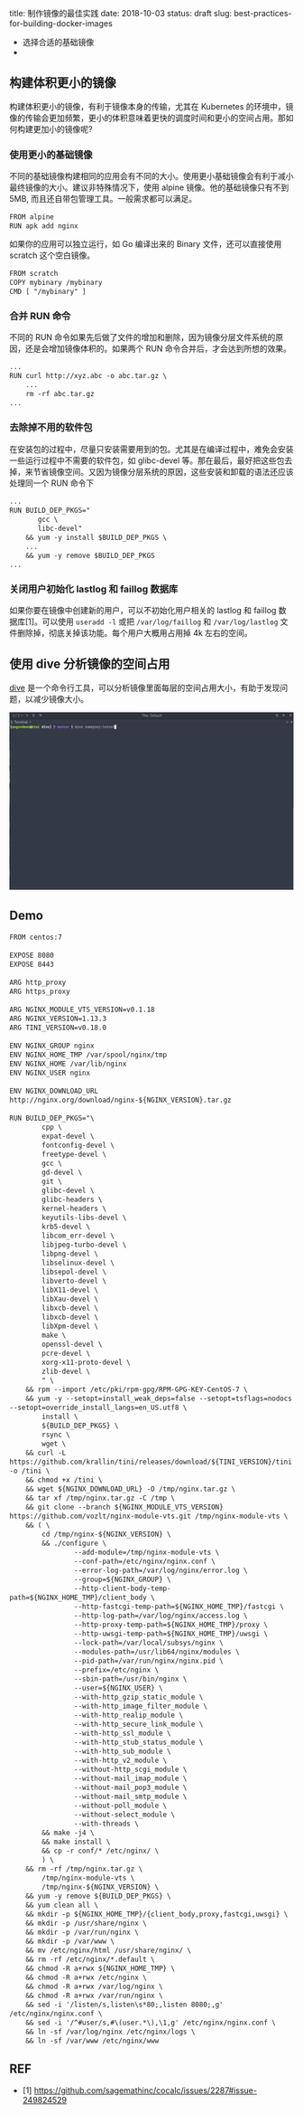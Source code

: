 title: 制作镜像的最佳实践
date: 2018-10-03
status: draft
slug: best-practices-for-building-docker-images


* 选择合适的基础镜像
* 

## 构建体积更小的镜像

构建体积更小的镜像，有利于镜像本身的传输，尤其在 Kubernetes 的环境中，镜像的传输会更加频繁，更小的体积意味着更快的调度时间和更小的空间占用。那如何构建更加小的镜像呢?

### 使用更小的基础镜像

不同的基础镜像构建相同的应用会有不同的大小。使用更小基础镜像会有利于减小最终镜像的大小。建议非特殊情况下，使用 alpine 镜像。他的基础镜像只有不到 5MB, 而且还自带包管理工具。一般需求都可以满足。

```
FROM alpine
RUN apk add nginx
```

如果你的应用可以独立运行，如 Go 编译出来的 Binary 文件，还可以直接使用 scratch 这个空白镜像。

```
FROM scratch
COPY mybinary /mybinary
CMD [ "/mybinary" ]
```

### 合并 RUN 命令

不同的 RUN 命令如果先后做了文件的增加和删除，因为镜像分层文件系统的原因，还是会增加镜像体积的。如果两个 RUN 命令合并后，才会达到所想的效果。

```
...
RUN curl http://xyz.abc -o abc.tar.gz \
    ...
    rm -rf abc.tar.gz
...
```

### 去除掉不用的软件包

在安装包的过程中，尽量只安装需要用到的包。尤其是在编译过程中，难免会安装一些运行过程中不需要的软件包，如 glibc-devel 等。那在最后，最好把这些包去掉，来节省镜像空间。又因为镜像分层系统的原因，这些安装和卸载的语法还应该处理同一个 RUN 命令下

```
...
RUN BUILD_DEP_PKGS="
       gcc \
       libc-devel"
    && yum -y install $BUILD_DEP_PKGS \
    ...
    && yum -y remove $BUILD_DEP_PKGS
...
```

###  关闭用户初始化 lastlog 和 faillog 数据库

如果你要在镜像中创建新的用户，可以不初始化用户相关的 lastlog 和  faillog 数据库[1]。可以使用 `useradd -l` 或把 `/var/log/faillog` 和 `/var/log/lastlog` 文件删除掉，彻底关掉该功能。每个用户大概用占用掉 4k 左右的空间。


## 使用 dive 分析镜像的空间占用

[dive](https://github.com/wagoodman/dive) 是一个命令行工具，可以分析镜像里面每层的空间占用大小，有助于发现问题，以减少镜像大小。

![dive example](images/2018/dive-demo.gif)

## Demo

```
FROM centos:7

EXPOSE 8080
EXPOSE 8443

ARG http_proxy
ARG https_proxy

ARG NGINX_MODULE_VTS_VERSION=v0.1.18
ARG NGINX_VERSION=1.13.3
ARG TINI_VERSION=v0.18.0

ENV NGINX_GROUP nginx
ENV NGINX_HOME_TMP /var/spool/nginx/tmp
ENV NGINX_HOME /var/lib/nginx
ENV NGINX_USER nginx

ENV NGINX_DOWNLOAD_URL http://nginx.org/download/nginx-${NGINX_VERSION}.tar.gz

RUN BUILD_DEP_PKGS="\
        cpp \
        expat-devel \
        fontconfig-devel \
        freetype-devel \
        gcc \
        gd-devel \
        git \
        glibc-devel \
        glibc-headers \
        kernel-headers \
        keyutils-libs-devel \
        krb5-devel \
        libcom_err-devel \
        libjpeg-turbo-devel \
        libpng-devel \
        libselinux-devel \
        libsepol-devel \
        libverto-devel \
        libX11-devel \
        libXau-devel \
        libxcb-devel \
        libxcb-devel \
        libXpm-devel \
        make \
        openssl-devel \
        pcre-devel \
        xorg-x11-proto-devel \
        zlib-devel \
        " \
    && rpm --import /etc/pki/rpm-gpg/RPM-GPG-KEY-CentOS-7 \
    && yum -y --setopt=install_weak_deps=false --setopt=tsflags=nodocs --setopt=override_install_langs=en_US.utf8 \
        install \
        ${BUILD_DEP_PKGS} \
        rsync \
        wget \
    && curl -L https://github.com/krallin/tini/releases/download/${TINI_VERSION}/tini -o /tini \
    && chmod +x /tini \
    && wget ${NGINX_DOWNLOAD_URL} -O /tmp/nginx.tar.gz \
    && tar xf /tmp/nginx.tar.gz -C /tmp \
    && git clone --branch ${NGINX_MODULE_VTS_VERSION} https://github.com/vozlt/nginx-module-vts.git /tmp/nginx-module-vts \
    && ( \
        cd /tmp/nginx-${NGINX_VERSION} \
        && ./configure \
                --add-module=/tmp/nginx-module-vts \
                --conf-path=/etc/nginx/nginx.conf \
                --error-log-path=/var/log/nginx/error.log \
                --group=${NGINX_GROUP} \
                --http-client-body-temp-path=${NGINX_HOME_TMP}/client_body \
                --http-fastcgi-temp-path=${NGINX_HOME_TMP}/fastcgi \
                --http-log-path=/var/log/nginx/access.log \
                --http-proxy-temp-path=${NGINX_HOME_TMP}/proxy \
                --http-uwsgi-temp-path=${NGINX_HOME_TMP}/uwsgi \
                --lock-path=/var/local/subsys/nginx \
                --modules-path=/usr/lib64/nginx/modules \
                --pid-path=/var/run/nginx/nginx.pid \
                --prefix=/etc/nginx \
                --sbin-path=/usr/bin/nginx \
                --user=${NGINX_USER} \
                --with-http_gzip_static_module \
                --with-http_image_filter_module \
                --with-http_realip_module \
                --with-http_secure_link_module \
                --with-http_ssl_module \
                --with-http_stub_status_module \
                --with-http_sub_module \
                --with-http_v2_module \
                --without-http_scgi_module \
                --without-mail_imap_module \
                --without-mail_pop3_module \
                --without-mail_smtp_module \
                --without-poll_module \
                --without-select_module \
                --with-threads \
        && make -j4 \
        && make install \
        && cp -r conf/* /etc/nginx/ \
        ) \
    && rm -rf /tmp/nginx.tar.gz \
        /tmp/nginx-module-vts \
        /tmp/nginx-${NGINX_VERSION} \
    && yum -y remove ${BUILD_DEP_PKGS} \
    && yum clean all \
    && mkdir -p ${NGINX_HOME_TMP}/{client_body,proxy,fastcgi,uwsgi} \
    && mkdir -p /usr/share/nginx \
    && mkdir -p /var/run/nginx \
    && mkdir -p /var/www \
    && mv /etc/nginx/html /usr/share/nginx/ \
    && rm -rf /etc/nginx/*.default \
    && chmod -R a+rwx ${NGINX_HOME_TMP} \
    && chmod -R a+rwx /etc/nginx \
    && chmod -R a+rwx /var/log/nginx \
    && chmod -R a+rwx /var/run/nginx \
    && sed -i '/listen/s,listen\s*80;,listen 8080;,g' /etc/nginx/nginx.conf \
    && sed -i '/^#user/s,#\(user.*\),\1,g' /etc/nginx/nginx.conf \
    && ln -sf /var/log/nginx /etc/nginx/logs \
    && ln -sf /var/www /etc/nginx/www
```

## REF

* [1] https://github.com/sagemathinc/cocalc/issues/2287#issue-249824529
